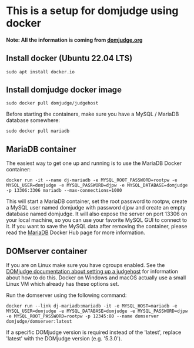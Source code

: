 # This is a setup for domjudge using docker

#### Note: All the information is coming from [domjudge.org](https://www.domjudge.org/about)

## Install docker (Ubuntu 22.04 LTS)

```
sudo apt install docker.io
```

## Install domjudge docker image 
```
sudo docker pull domjudge/judgehost
```

Before starting the containers, make sure you have a MySQL / MariaDB database somewhere:

```
sudo docker pull mariadb
```

## MariaDB container

The easiest way to get one up and running is to use the MariaDB Docker container:

```
docker run -it --name dj-mariadb -e MYSQL_ROOT_PASSWORD=rootpw -e MYSQL_USER=domjudge -e MYSQL_PASSWORD=djpw -e MYSQL_DATABASE=domjudge -p 13306:3306 mariadb --max-connections=1000
```

This will start a MariaDB container, set the root password to rootpw, create a MySQL user named domjudge with password djpw and create an empty database named domjudge. It will also expose the server on port 13306 on your local machine, so you can use your favorite MySQL GUI to connect to it. If you want to save the MySQL data after removing the container, please read the [MariaDB](https://hub.docker.com/_/mariadb) Docker Hub page for more information.

## DOMserver container

If you are on Linux make sure you have cgroups enabled. See the [DOMjudge documentation about setting up a judgehost](https://www.domjudge.org/docs/manual/main/install-judgehost.html#linux-control-groups) for information about how to do this. Docker on Windows and macOS actually use a small Linux VM which already has these options set.

Run the domserver using the following command:

```
docker run --link dj-mariadb:mariadb -it -e MYSQL_HOST=mariadb -e MYSQL_USER=domjudge -e MYSQL_DATABASE=domjudge -e MYSQL_PASSWORD=djpw -e MYSQL_ROOT_PASSWORD=rootpw -p 12345:80 --name domserver domjudge/domserver:latest
```

If a specific DOMjudge version is required instead of the 'latest', replace 'latest' with the DOMjudge version (e.g. '5.3.0').
